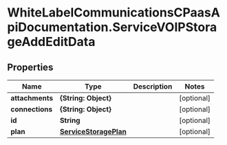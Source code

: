 # WhiteLabelCommunicationsCPaasApiDocumentation.ServiceVOIPStorageAddEditData

## Properties

Name | Type | Description | Notes
------------ | ------------- | ------------- | -------------
**attachments** | **{String: Object}** |  | [optional] 
**connections** | **{String: Object}** |  | [optional] 
**id** | **String** |  | [optional] 
**plan** | [**ServiceStoragePlan**](ServiceStoragePlan.md) |  | [optional] 


